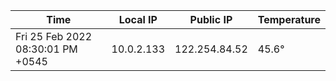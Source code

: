 | Time     | Local IP | Public IP | Temperature |
| ----------- | ----------- | ----------- | ----------- |
| Fri 25 Feb 2022 08:30:01 PM +0545      | 10.0.2.133     | 122.254.84.52  | 45.6° |
